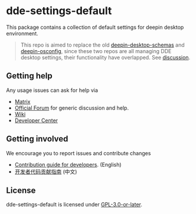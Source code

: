 # dde-settings-default

This package contains a collection of default settings for deepin desktop
environment.

> This repo is aimed to replace the old [deepin-desktop-schemas](https://github.com/linuxdeepin/deepin-desktop-schemas) and [deepin-osconfig](https://github.com/linuxdeepin/deepin-osconfig), since these two repos are all managing DDE desktop settings, their functionality have overlapped. See [discussion](https://github.com/orgs/linuxdeepin/discussions/11769).

## Getting help

Any usage issues can ask for help via

- [Matrix](https://matrix.to/#/#deepin-community:matrix.org)
- [Official Forum](https://bbs.deepin.org/) for generic discussion and help.
- [Wiki](https://wiki.deepin.org/)
- [Developer Center](https://github.com/linuxdeepin/developer-center/issues)

## Getting involved

We encourage you to report issues and contribute changes

- [Contribution guide for developers](https://github.com/linuxdeepin/developer-center/wiki/Contribution-Guidelines-for-Developers-en). (English)
- [开发者代码贡献指南](https://github.com/linuxdeepin/developer-center/wiki/Contribution-Guidelines-for-Developers) (中文)

## License

dde-settings-default is licensed under [GPL-3.0-or-later](LICENSE).
